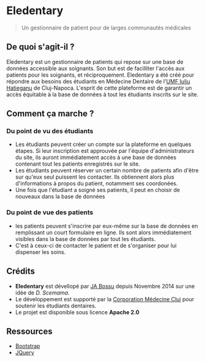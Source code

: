 # Eledentary
> Un gestionnaire de patient pour de larges communautés médicales

## De quoi s'agit-il ?

Eledentary est un gestionnaire de patients qui repose sur une base de données accessible aux soignants. Son but est de facilliter l'accès aux patients pour les soignants, et réciproquement.
Eledentary a été créé pour répondre aux besoins des étudiants en Médecine Dentaire de l'[UMF Iuliu Hatieganu](http://umfcluj.ro) de Cluj-Napoca. L'esprit de cette plateforme est de garantir un accès équitable à la base de données à tout les étudiants inscrits sur le site.

## Comment ça marche ?
### Du point de vu des étudiants
- Les étudiants peuvent créer un compte sur la plateforme en quelques étapes. Si leur inscription est approuvée par l'équipe d'administrateurs du site, ils auront immédiatement accès à une base de données contenant tout les patients enregistrés sur le site.
- Les étudiants peuvent réserver un certain nombre de patients afin d'être sur qu'eux seul puissent les contacter. Ils obtiennent alors plus d'informations à propos du patient, notamment ses coordonées.
- Une fois que l'étudiant a soigné ses patients, il peut en choisir de nouveaux dans la base de données

### Du point de vue des patients
- les patients peuvent s'inscrire par eux-même sur la base de données en remplissant un court formulaire en ligne. Ils sont alors immédiatement visibles dans la base de données par tout les étudiants.
- C'est à ceux-ci de contacter le patient et de s'organiser pour lui dispenser les soins.

## Crédits
- **Eledentary** est dévellopé par [JA Bossu](mailto:ja.bossu@cmcluj.fr) depuis Novembre 2014 sur une idée de *D. Scemama*.
- Le développement est supporté par la [Corporation Médecine Cluj](http://cmcluj.fr) pour soutenir les étudiants dentaires.
- Le projet est disponible sous licence **Apache 2.0**

## Ressources
- [Bootstrap](http://getbootstrap.com/)
- [JQuery](https://jquery.com/)

